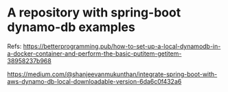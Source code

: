 # A repository with spring-boot dynamo-db examples

Refs: 
https://betterprogramming.pub/how-to-set-up-a-local-dynamodb-in-a-docker-container-and-perform-the-basic-putitem-getitem-38958237b968

https://medium.com/@shanjeevanmukunthan/integrate-spring-boot-with-aws-dynamo-db-local-downloadable-version-6da6c0f432a6